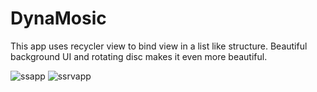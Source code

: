 # DynaMosic
This app uses recycler view to bind view in a list like structure.
Beautiful background UI and rotating disc makes it even more beautiful.


![ssapp](https://user-images.githubusercontent.com/112359817/187161516-df75d974-ce96-4fbd-aa5d-d9c4a4efc5eb.jpg)
![ssrvapp](https://user-images.githubusercontent.com/112359817/187161543-40ca8803-a002-4bda-8954-5afd0108f930.jpg)
